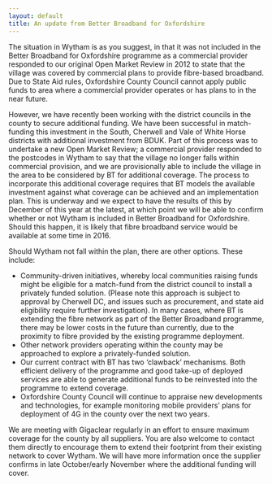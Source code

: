 ```yaml
---
layout: default
title: An update from Better Broadband for Oxfordshire
---
```


The situation in Wytham is as you suggest, in that it was not included in the Better Broadband for Oxfordshire programme as a commercial provider responded to our original Open Market Review in 2012 to state that the village was covered by commercial plans to provide fibre-based broadband. Due to State Aid rules, Oxfordshire County Council cannot apply public funds to area where a commercial provider operates or has plans to in the near future.

However, we have recently been working with the district councils in the county to secure additional funding. We have been successful in match-funding this investment in the South, Cherwell and Vale of White Horse districts with additional investment from BDUK.  Part of this process was to undertake a new Open Market Review; a commercial provider responded to the postcodes in Wytham to say that the village no longer falls within commercial provision, and we are provisionally able to include the village in the area to be considered by BT for additional coverage. The process to incorporate this additional coverage requires that BT models the available investment against what coverage can be achieved and an implementation plan.  This is underway and we expect to have the results of this by December of this year at the latest, at which point we will be able to confirm whether or not Wytham is included in Better Broadband for Oxfordshire. Should this happen, it is likely that fibre broadband service would be available at some time in 2016.

Should Wytham not fall within the plan, there are other options. These include:

* Community-driven initiatives, whereby local communities raising funds might be eligible for a match-fund from the district council to install a privately funded solution.  (Please note this approach is subject to approval by Cherwell DC, and issues such as procurement, and state aid eligibility require further investigation).  In many cases, where BT is extending the fibre network as part of the Better Broadband programme, there may be lower costs in the future than currently, due to the proximity to fibre provided by the existing programme deployment.
* Other network providers operating within the county may be approached to explore a privately-funded solution.
* Our current contract with BT has two ‘clawback’ mechanisms. Both efficient delivery of the programme and good take-up of deployed services are able to generate additional funds to be reinvested into the programme to extend coverage.
* Oxfordshire County Council will continue to appraise new developments and technologies, for example monitoring mobile providers’ plans for deployment of 4G in the county over the next two years.

We are meeting with Gigaclear regularly in an effort to ensure maximum coverage for the county by all suppliers.  You are also welcome to contact them directly to encourage them to extend their footprint from their existing network to cover Wytham.  We will have more information once the supplier confirms in late October/early November where the additional funding will cover.


